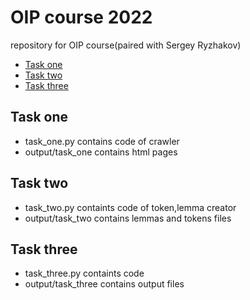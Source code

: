# OIP course 2022

repository for OIP course(paired with Sergey Ryzhakov)

* [Task one](#task-one)
* [Task two](#task-two)
* [Task three](#task-three)


## Task one

* task_one.py contains code of crawler
* output/task_one contains html pages 


## Task two

* task_two.py containts code of token,lemma creator
* output/task_two contains lemmas and tokens files


## Task three

* task_three.py containts code
* output/task_three contains output files 

